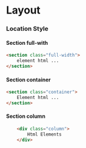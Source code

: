 # Layout

### Location Style

#### Section full-with

```html
<section class="full-width">
    element html ...
</section>
```

#### Section container

```html
<section class="container">
    Element html ...
</section>
```

#### Section column
```html
    <div class="column">
        Html Elements
    </div> 
```
